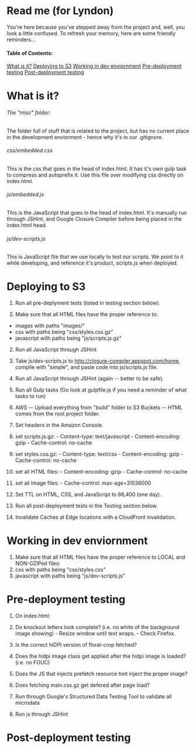 # Read me (for Lyndon)

You're here because you've stepped away from the project and, well, you look a little confused. To refresh your memory, here are some friendly reminders...

#### Table of Contents:

[What is it?](#what-is-it)
[Deploying to S3](#deploying-to-s3)
[Working in dev enviornment](#working-in-dev-enviornment)
[Pre-deployment testing](#pre-deployment-testing)
[Post-deployment testing](#post-deployment-testing)

# What is it?

###### The "misc" folder:

The folder full of stuff that is related to the project, but has no current place in the development enviorment - hence why it's in our .gitignore.

###### css/embedded.css

This is the css that goes in the head of index.html. It has it's own gulp task to compress and autoprefix it. Use this file over modifying css directly on index.html. 

###### js/embedded.js

This is the JavaScript that goes in the head of index.html. It's manually run through JSHint, and Google Closure Compiler before being placed in the index.html head.

###### js/dev-scripts.js

This is JavaScript file that we use locally to test our scripts. We point to it while developing, and reference it's product, scripts.js when deployed. 


# Deploying to S3

1.  Run all pre-deplyment tests (listed in testing section below).

1.  Make sure that all HTML files have the proper reference to:
  -  images with paths "images/"
  -  css with paths being "css/styles.css.gz"
  -  javascript with paths being "js/scripts.js.gz"

2.  Run all JavaScript through JSHint

2.  Take js/dev-scripts.js to http://closure-compiler.appspot.com/home, compile with "simple", and paste code into js/scripts.js file. 

2.  Run all JavaScript through JSHint (again -- better to be safe).

3.  Run all Gulp tasks (Go look at gulpfile.js if you need a reminder of what tasks to run)

4.  AWS -- Upload everything from "build" folder to S3 Buckets -- HTML comes from the root project folder. 

5.  Set headers in the Amazon Console.
  1.  set scripts.js.gz:
    - Content-type: text/javascript
    - Content-encoding: gzip
    - Cache-control: no-cache
  2.  set styles.css.gz:
    - Content-type: text/css
    - Content-encoding: gzip
    - Cache-control: no-cache
  3.  set all HTML files:
    - Content-encoding: gzip
    - Cache-control: no-cache
  4.  set all Image files:
    - Cache-control: max-age=31536000

6.  Set TTL on HTML, CSS, and JavaScript to 86,400 (one day).

7.  Run all post-deployment tests in the Testing section below.

8.  Invalidate Caches at Edge locations with a CloudFront invalidation.


# Working in dev enviornment

1.  Make sure that all HTML files have the proper reference to LOCAL and NON-GZIPed files:
  1.  css with paths being "css/styles.css"
  2.  javascript with paths being "js/dev-scripts.js"

# Pre-deployment testing

1.  On index.html:
  1.  Do knockout letters look complete? (i.e. no white of the background image showing)
    - Resize window until text wraps. 
    - Check Firefox.
  2.  Is the correct hiDPI version of floral-crop fetched?
  3.  Does the hidpi image class get applied after the hidpi image is loaded? (i.e. no FOUC)
  4.  Does the JS that injects prefetch resource hint inject the proper image?
  5.  Does fetching main.css.gz get defered after page load?

2. Run through Google's Structured Data Testing Tool to validate all microdata

3. Run js through JSHint
	
# Post-deployment testing
  


